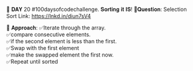 📌 𝐃𝐀𝐘 20 #100daysofcodechallenge.
𝐒𝐨𝐫𝐭𝐢𝐧𝐠 𝐢𝐭 𝐈𝐒!
📌𝐐𝐮𝐞𝐬𝐭𝐢𝐨𝐧: Selection Sort
Link:
https://lnkd.in/diun7sV4

📌 𝐀𝐩𝐩𝐫𝐨𝐚𝐜𝐡:
✅Iterate through the array.  
✅compare consecutive elements.  
✅if the second element is less than the first.  
✅Swap with the first element  
✅make the swapped element the first now.  
✅Repeat until sorted  
